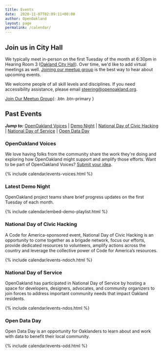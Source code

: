 ```yaml
---
title: Events
date:  2020-11-07T02:09:11+00:00
author: OpenOakland
layout: page
permalink: /calendar/
---
```


## Join us in City Hall

We typically meet in-person on the first Tuesday of the month at 6:30pm in Hearing Room 3 ([Oakland City Hall](https://goo.gl/maps/YTNkpZcb7Sy936w88)). Over time, we'd like to add virtual meetings as well. [Joining our meetup group](https://www.meetup.com/OpenOakland/events/) is the best way to hear about upcoming events.

We welcome people of all skill levels and disciplines. If you need accessibility assistance, please email steering@openoakland.org.

[Join Our Meetup Group](https://www.meetup.com/OpenOakland/events/){: .btn .btn-primary }


## Past Events

***Jump to:***
[OpenOakland Voices](#openoakland-voices) | [Demo Night](#latest-demo-night) | [National Day of Civic Hacking](#national-day-of-civic-hacking) | [National Day of Service](#national-day-of-service) | [Open Data Day](#open-data-day)


### OpenOakland Voices
We love having folks from the community share the work they're doing and exploring how OpenOakland might support and amplify those efforts. Want to be part of OpenOakland Voices? [Submit your idea](/suggest-speaker/).

{% include calendar/events-voices.html %}

### Latest Demo Night
OpenOakland project teams share brief progress updates on the first Tuesday of each month.

{% include calendar/embed-demo-playlist.html %}

### National Day of Civic Hacking
A Code for America-sponsored event, National Day of Civic Hacking is an opportunity to come together as a brigade network, focus our efforts, provide dedicated resources to volunteers, amplify actions across the country and leverage the collective power of Code for America’s resources.

{% include calendar/events-ndoch.html %}

### National Day of Service
OpenOakland has participated in National Day of Service by hosting a space for developers, designers, advocates, and community organizers to join forces to address important community needs that impact Oakland residents.

{% include calendar/events-ndos.html %}

### Open Data Day
Open Data Day is an opportunity for Oaklanders to learn about and work with data to benefit their local community.

{% include calendar/events-odd.html %}
